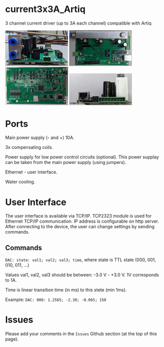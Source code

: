 # current3x3A_Artiq
3 channel current driver (up to 3A each channel) compatible with Artiq

<img src="./images/current3x3_back_view.png"  width="200" />
<img src="./images/current3x3_top_view.png"  width="200" />
<img src="./images/current3x3_bottom_view.png"  width="200" />
<img src="./images/current3x3_front_view.png"  width="200" />

# Ports

Main power supply (- and +) 10A.

3x compensating coils.

Power supply for low power control circuits (optional). This power supplay can be taken from the main power supply (using jumpers).

Ethernet - user interface.

Water cooling.

# User Interface

The user interface is available via TCP/IP. TCP2323 module is used for Ethernet TCP/IP communication. IP address is configurable on http server. After connecting to the device, the user can change settings by sending commands.

## Commands

`DAC: state: val1; val2; val3; time`, where state is TTL state (000, 001, 010, 011, ...)

Values val1, val2, val3 should be between: -3.0 V - +3.0 V. 1V corresponds to 1A. 

Time is linear transition time (in ms) to this stete (min 1ms).

Example: `DAC: 000: 1.2565; -2.30; -0.065; 150`


# Issues

Please add your comments in the `Issues` Github section (at the top of this page).